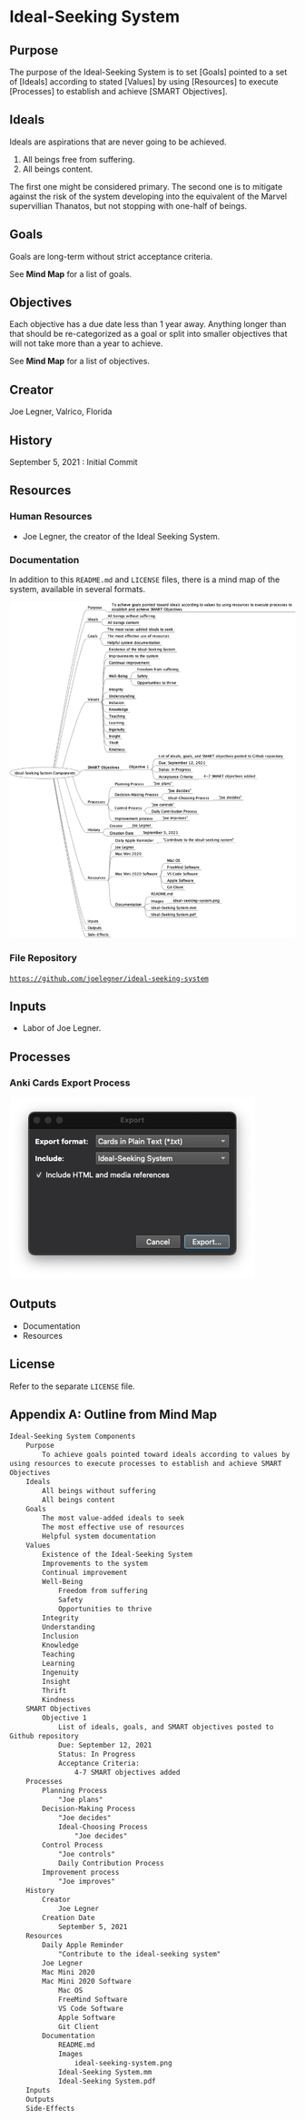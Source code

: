 # Ideal-Seeking System

## Purpose

The purpose of the Ideal-Seeking System is to set [Goals] pointed to a set of [Ideals] according to stated [Values] by using [Resources] to execute [Processes] to establish and achieve [SMART Objectives].

## Ideals

Ideals are aspirations that are never going to be achieved.

1. All beings free from suffering.
1. All beings content.

The first one might be considered primary. The second one is to mitigate against the risk of the system developing into the equivalent of the Marvel supervillian Thanatos, but not stopping with one-half of beings.

## Goals

Goals are long-term without strict acceptance criteria.

See **Mind Map** for a list of goals.

## Objectives

Each objective has a due date less than 1 year away. Anything longer than that should be re-categorized as a goal or split into smaller objectives that will not take more than a year to achieve.

See **Mind Map** for a list of objectives.

## Creator

Joe Legner, Valrico, Florida

## History

September 5, 2021
: Initial Commit

## Resources

### Human Resources

- Joe Legner, the creator of the Ideal Seeking System.

### Documentation

In addition to this `README.md` and `LICENSE` files, there is a mind map of the system, available in several formats.

![Mind Map](images/ideal-seeking-system.png)

### File Repository

[`https://github.com/joelegner/ideal-seeking-system`](https://github.com/joelegner/ideal-seeking-system)

## Inputs

- Labor of Joe Legner.

## Processes

### Anki Cards Export Process

![Anki Card Export Dialog](images/anki-export-dialog.png)

## Outputs

- Documentation
- Resources

## License

Refer to the separate `LICENSE` file.

## Appendix A: Outline from Mind Map

```
Ideal-Seeking System Components
    Purpose
        To achieve goals pointed toward ideals according to values by using resources to execute processes to establish and achieve SMART Objectives
    Ideals
        All beings without suffering
        All beings content
    Goals
        The most value-added ideals to seek
        The most effective use of resources
        Helpful system documentation
    Values
        Existence of the Ideal-Seeking System
        Improvements to the system
        Continual improvement
        Well-Being
            Freedom from suffering
            Safety
            Opportunities to thrive
        Integrity
        Understanding
        Inclusion
        Knowledge
        Teaching
        Learning
        Ingenuity
        Insight
        Thrift
        Kindness
    SMART Objectives
        Objective 1
            List of ideals, goals, and SMART objectives posted to Github repository
            Due: September 12, 2021
            Status: In Progress
            Acceptance Criteria:
                4-7 SMART objectives added
    Processes
        Planning Process
            "Joe plans"
        Decision-Making Process
            "Joe decides"
            Ideal-Choosing Process
                "Joe decides"
        Control Process
            "Joe controls"
            Daily Contribution Process
        Improvement process
            "Joe improves"
    History
        Creator
            Joe Legner
        Creation Date
            September 5, 2021
    Resources
        Daily Apple Reminder
            "Contribute to the ideal-seeking system"
        Joe Legner
        Mac Mini 2020
        Mac Mini 2020 Software
            Mac OS
            FreeMind Software
            VS Code Software
            Apple Software
            Git Client
        Documentation
            README.md
            Images
                ideal-seeking-system.png
            Ideal-Seeking System.mm
            Ideal-Seeking System.pdf
    Inputs
    Outputs
    Side-Effects
```